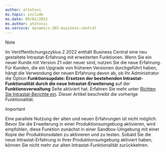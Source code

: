 ```yaml
---
author: altotovi
ms.topic: include
ms.date: 09/01/2022
ms.author: atotovic
ms.service: dynamics-365-business-central
---
```

> [!NOTE]
> Im Veröffentlichungszyklus 2 2022 enthält Business Central eine neu gestaltete Intrastat-Erfahrung mit erweiterten Funktionen. Wenn Sie ein neuer Kunde mit Version 21 oder neuer sind, nutzen Sie die neue Erfahrung. Für Kunden, die ein Upgrade von früheren Versionen durchgeführt haben, hängt die Verwendung der neuen Erfahrung davon ab, ob Ihr Administrator die Option **Funktionsupdate: Ersetzen der bestehenden Intrastat-Funktionalität durch die neue Intrastat-Erweiterung** auf der **Funktionsverwaltung** Seite aktiviert hat. Erfahren Sie mehr unter [Richten Sie Intrastat-Berichte ein](../finance-how-setup-report-intrastat.md). Dieser Artikel beschreibt die vorherige Funktionalität.

> [!IMPORTANT]
> Eine parallele Nutzung der alten und neuen Erfahrungen ist nicht möglich. Bevor Sie die Erweiterung in einer Produktionsumgebung aktivieren, wird empfohlen, diese Funktion zunächst in einer Sandbox-Umgebung mit einer Kopie der Produktionsdaten zu aktivieren und zu testen. Sobald Sie die neue Intrastat-Erfahrung in Ihrer Produktionsumgebung aktiviert haben, können Sie nicht mehr zur alten Intrastat-Funktionalität zurückkehren.